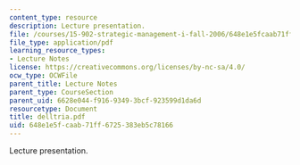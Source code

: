 ```yaml
---
content_type: resource
description: Lecture presentation.
file: /courses/15-902-strategic-management-i-fall-2006/648e1e5fcaab71ff6725383eb5c78166_delltria.pdf
file_type: application/pdf
learning_resource_types:
- Lecture Notes
license: https://creativecommons.org/licenses/by-nc-sa/4.0/
ocw_type: OCWFile
parent_title: Lecture Notes
parent_type: CourseSection
parent_uid: 6628e044-f916-9349-3bcf-923599d1da6d
resourcetype: Document
title: delltria.pdf
uid: 648e1e5f-caab-71ff-6725-383eb5c78166
---
```

Lecture presentation.